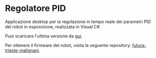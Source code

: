 # Regolatore PID
Applicazione desktop per la regolazione in tempo reale dei parametri PID del robot in esposizione, realizzata in Visual C#.

Puoi scaricare l'ultima versione da [qui](https://github.com/persello/futura-trieste-pidregulator/releases/download/v1.0/Installer.zip).

Per ottenere il firmware del robot, visita la seguente repository: [futura-trieste-malignani](https://github.com/persello/futura-trieste-malignani).
